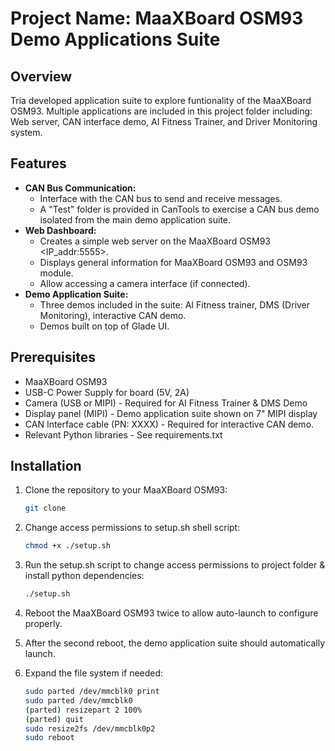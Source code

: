 # Project Name: MaaXBoard OSM93 Demo Applications Suite

## Overview
Tria developed application suite to explore funtionality of the MaaXBoard OSM93. Multiple applications are included in this project folder including: Web server, CAN interface demo, AI Fitness Trainer, and Driver Monitoring system. 

## Features
- **CAN Bus Communication:** 
    - Interface with the CAN bus to send and receive messages.
    - A "Test" folder is provided in CanTools to exercise a CAN bus demo isolated from the main demo application suite.
- **Web Dashboard:** 
    - Creates a simple web server on the MaaXBoard OSM93 <IP_addr:5555>.
    - Displays general information for MaaXBoard OSM93 and OSM93 module.
    - Allow accessing a camera interface (if connected).
- **Demo Application Suite:** 
    - Three demos included in the suite: AI Fitness trainer, DMS (Driver Monitoring), interactive CAN demo.
    - Demos built on top of Glade UI. 


## Prerequisites
- MaaXBoard OSM93
- USB-C Power Supply for board (5V, 2A)
- Camera (USB or MIPI) - Required for AI Fitness Trainer & DMS Demo
- Display panel (MIPI) - Demo application suite shown on 7" MIPI display
- CAN Interface cable (PN: XXXX) - Required for interactive CAN demo.
- Relevant Python libraries - See requirements.txt

## Installation
1. Clone the repository to your MaaXBoard OSM93:
    ```bash
    git clone 
    ```

2. Change access permissions to setup.sh shell script:
    ```bash
    chmod +x ./setup.sh
    ```

3. Run the setup.sh script to change access permissions to project folder & install python dependencies:
    ```bash
    ./setup.sh
    ```

3. Reboot the MaaXBoard OSM93 twice to allow auto-launch to configure properly. 

4. After the second reboot, the demo application suite should automatically launch. 

5. Expand the file system if needed:
    ```bash
    sudo parted /dev/mmcblk0 print
    sudo parted /dev/mmcblk0
    (parted) resizepart 2 100%
    (parted) quit
    sudo resize2fs /dev/mmcblk0p2
    sudo reboot

    ```
